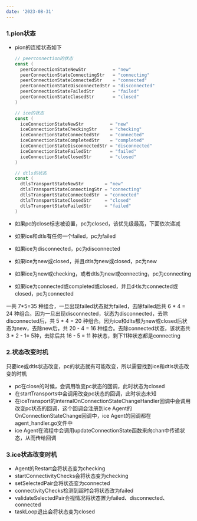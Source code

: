 ```yaml
---
date: '2023-08-31'
---
```

### 1.pion状态

- pion的连接状态如下

  ```go
  // peerconnection的状态
  const (
  	peerConnectionStateNewStr          = "new"
  	peerConnectionStateConnectingStr   = "connecting"
  	peerConnectionStateConnectedStr    = "connected"
  	peerConnectionStateDisconnectedStr = "disconnected"
  	peerConnectionStateFailedStr       = "failed"
  	peerConnectionStateClosedStr       = "closed"
  )

  // ice的状态
  const (
  	iceConnectionStateNewStr          = "new"
  	iceConnectionStateCheckingStr     = "checking"
  	iceConnectionStateConnectedStr    = "connected"
  	iceConnectionStateCompletedStr    = "completed"
  	iceConnectionStateDisconnectedStr = "disconnected"
  	iceConnectionStateFailedStr       = "failed"
  	iceConnectionStateClosedStr       = "closed"
  )

  // dtls的状态
  const (
  	dtlsTransportStateNewStr        = "new"
  	dtlsTransportStateConnectingStr = "connecting"
  	dtlsTransportStateConnectedStr  = "connected"
  	dtlsTransportStateClosedStr     = "closed"
  	dtlsTransportStateFailedStr     = "failed"
  )
  ```
- 如果pc的close标志被设置，pc为closed，该优先级最高，下面依次递减
- 如果ice和dtls有任何一个failed，pc为failed
- 如果ice为disconnected，pc为disconnected
- 如果ice为new或closed，并且dtls为new或closed，pc为new
- 如果ice为new或checking，或者dtls为new或connecting，pc为connecting
- 如果ice为connected或completed或closed，并且d·tls为connected或closed，pc为connected

一共 7*5=35 种组合，一旦出现failed状态就为failed，去除failed后共 6 * 4 = 24 种组合。因为一旦出现disconnected，状态为disconnected，去除disconnected后，共 5 * 4 = 20 种组合。因为ice和dlts都为new或closed后状态为new，去除new后，共 20 - 4 = 16 种组合。去除connected状态，该状态共3 * 2 - 1= 5种，去除后共 16 - 5 = 11 种状态，剩下11种状态都是connecting


### 2.状态改变时机

只要ice或dtls状态改变，pc的状态就有可能改变，所以需要找到ice和dtls状态改变的时机

- pc在close的时候，会调用改变pc状态的回调，此时状态为closed
- 在startTransports中会调用改变pc状态的回调，此时状态未知
- 在iceTransport的internalOnConnectionStateChangeHandler回调中会调用改变pc状态的回调，这个回调会注册到ice Agent的OnConnectionStateChange回调中，ice Agent的回调都在agent_handler.go文件中
- ice Agent在流程中会调用updateConnectionState函数来向chan中传递状态，从而传给回调

### 3.ice状态改变时机

- Agent的Restart会将状态变为checking
- startConnectivityChecks会将状态变为checking
- setSelectedPair会将状态变为connected
- connectivityChecks检测到超时会将状态改为failed
- validateSelectedPair会视情况将状态置为failed、disconnected、connected
- taskLoop退出会将状态变为closed
